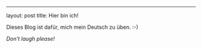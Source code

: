 ---
layout: post
title: Hier bin ich!

Dieses Blog ist dafür, mich mein Deutsch zu üben.  :-)

_Don't laugh please!_
